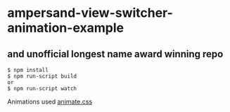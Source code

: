 # ampersand-view-switcher-animation-example
## and unofficial longest name award winning repo

```
$ npm install
$ npm run-script build
or
$ npm run-script watch
```

Animations used [animate.css](http://daneden.github.io/animate.css/)
